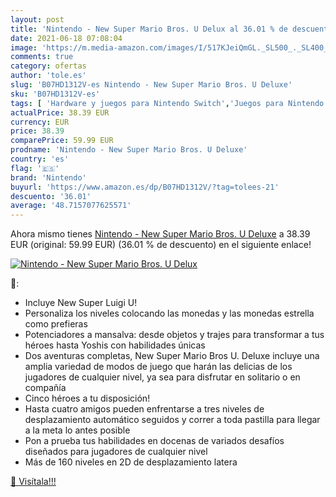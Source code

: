 ```yaml
---
layout: post
title: 'Nintendo - New Super Mario Bros. U Delux al 36.01 % de descuento'
date: 2021-06-18 07:08:04
image: 'https://m.media-amazon.com/images/I/517KJeiQmGL._SL500_._SL400_.jpg'
comments: true
category: ofertas
author: 'tole.es'
slug: 'B07HD1312V-es Nintendo - New Super Mario Bros. U Deluxe'
sku: 'B07HD1312V-es'
tags: [ 'Hardware y juegos para Nintendo Switch','Juegos para Nintendo Switch','Videojuegos','nintendo', ]
actualPrice: 38.39 EUR
currency: EUR
price: 38.39
comparePrice: 59.99 EUR
prodname: 'Nintendo - New Super Mario Bros. U Deluxe'
country: 'es'
flag: '🇪🇸'
brand: 'Nintendo'
buyurl: 'https://www.amazon.es/dp/B07HD1312V/?tag=tolees-21'
descuento: '36.01'
average: '48.7157077625571'
---
```


Ahora mismo tienes [Nintendo - New Super Mario Bros. U Deluxe](https://www.amazon.es/dp/B07HD1312V/?tag=tolees-21) a 38.39 EUR (original: 59.99 EUR) (36.01 %  de descuento) en el siguiente enlace!

[![Nintendo - New Super Mario Bros. U Delux](https://m.media-amazon.com/images/I/517KJeiQmGL._SL500_._SL400_.jpg)](https://www.amazon.es/dp/B07HD1312V/?tag=tolees-21)

🔎:

- Incluye New Super Luigi U!
- Personaliza los niveles colocando las monedas y las monedas estrella como prefieras
- Potenciadores a mansalva: desde objetos y trajes para transformar a tus héroes hasta Yoshis con habilidades únicas
- Dos aventuras completas, New Super Mario Bros U. Deluxe incluye una amplia variedad de modos de juego que harán las delicias de los jugadores de cualquier nivel, ya sea para disfrutar en solitario o en compañía
- Cinco héroes a tu disposición!
- Hasta cuatro amigos pueden enfrentarse a tres niveles de desplazamiento automático seguidos y correr a toda pastilla para llegar a la meta lo antes posible
- Pon a prueba tus habilidades en docenas de variados desafíos diseñados para jugadores de cualquier nivel
- Más de 160 niveles en 2D de desplazamiento latera

[🛒 Visítala!!!](https://www.amazon.es/dp/B07HD1312V/?tag=tolees-21)
